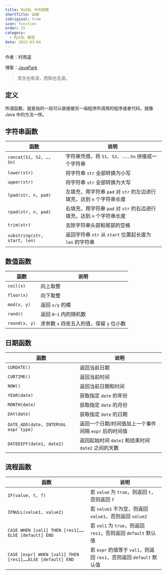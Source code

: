 ```yaml
---
title: MySQL 中的函数
shortTitle: 函数
isOriginal: true
icon: function
order: 15
category:
  - MySQL 教程
date: 2022-03-04
---
```


作者：村雨遥

博客：[JavaPark](https://cunyu1943.github.io/JavaPark)

> 吾生也有涯，而知也无涯。

## 定义

所谓函数，就是指的一段可以直接被另一端程序所调用的程序或者代码，就像 Java 中的方法一样。

## 字符串函数

| 函数                         | 说明                                                                  |
| ---------------------------- | --------------------------------------------------------------------- |
| `concat(S1, S2, …, Sn)`      | 字符串凭借，将 `S1`、`S2`、……`Sn` 拼接成一个字符串                    |
| `lower(str)`                 | 将字符串 `str` 全部转换为小写                                         |
| `upper(str)`                 | 将字符串 `str` 全部转换为大写                                         |
| `lpad(str, n, pad)`          | 左填充，用字符串 `pad` 对 `str` 的左边进行填充，达到 `n` 个字符串长度 |
| `rpad(str, n, pad)`          | 右填充，用字符串 `pad` 对 `str` 的右边进行填充，达到 `n` 个字符串长度 |
| `trim(str)`                  | 去除字符串头部和尾部的空格                                            |
| `substring(str, start, len)` | 返回字符串 `str` 从 `start` 位置起长度为 `len` 的字符串               |

## 数值函数

| 函数          | 说明                                     |
| ------------- | ---------------------------------------- |
| `ceil(x)`     | 向上取整                                 |
| `floor(x)`    | 向下取整                                 |
| `mod(x, y)`   | 返回 `x/y` 的模                          |
| `rand()`      | 返回 `0~1` 内的随机数                    |
| `round(x, y)` | 求参数 `x` 四舍五入的值，保留 `y` 位小数 |

## 日期函数

| 函数                                 | 说明                                                  |
| ------------------------------------ | ----------------------------------------------------- |
| `CURDATE()`                          | 返回当前日期                                          |
| `CURTIME()`                          | 返回当前时间                                          |
| `NOW()`                              | 返回当前日期和时间                                    |
| `YEAR(date)`                         | 获取指定 `date` 的年份                                |
| `MONTH(date)`                        | 获取指定 `date` 的月份                                |
| `DAY(date)`                          | 获取指定 `date` 的日期                                |
| `DATE_ADD(date, INTERVAL expr type)` | 返回一个日期/时间值加上一个事件间隔 `expr` 后的时间值 |
| `DATEDIFF(date1, date2)`             | 返回起始时间 `date1` 和结束时间 `date2` 之间的天数    |

## 流程函数

| 函数                                                      | 说明                                                                |
| --------------------------------------------------------- | ------------------------------------------------------------------- |
| `IF(value, t, f)`                                         | 若 `value` 为 `true`，则返回 `t`，否则返回 `f`                      |
| `IFNULL(value1, value2)`                                  | 若 `value1` 不为空，则返回 `value1`，否则返回 `value2`              |
| `CASE WHEN [val1] THEN [res1]……ELSE [default] END`        | 若 `val1` 为 `true`，则返回 `res1`，否则返回 `default` 默认值       |
| `CASE [expr] WHEN [val1] THEN [res1]……ELSE [default] END` | 若 `expr` 的值等于 `val1`，则返回 `res1`，否则返回 `default` 默认值 |
